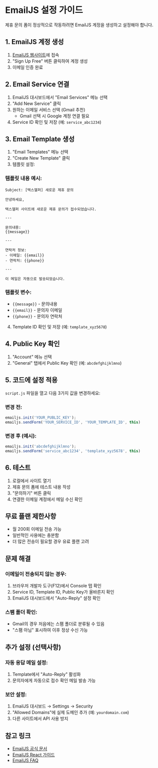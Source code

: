 # EmailJS 설정 가이드

제휴 문의 폼이 정상적으로 작동하려면 EmailJS 계정을 생성하고 설정해야 합니다.

## 1. EmailJS 계정 생성

1. [EmailJS 웹사이트](https://www.emailjs.com/)에 접속
2. "Sign Up Free" 버튼 클릭하여 계정 생성
3. 이메일 인증 완료

## 2. Email Service 연결

1. EmailJS 대시보드에서 "Email Services" 메뉴 선택
2. "Add New Service" 클릭
3. 원하는 이메일 서비스 선택 (Gmail 추천)
   - Gmail 선택 시 Google 계정 연결 필요
4. Service ID 확인 및 저장 (예: `service_abc1234`)

## 3. Email Template 생성

1. "Email Templates" 메뉴 선택
2. "Create New Template" 클릭
3. 템플릿 설정:

### 템플릿 내용 예시:
```
Subject: [택스헬퍼] 새로운 제휴 문의

안녕하세요,

택스헬퍼 사이트에 새로운 제휴 문의가 접수되었습니다.

---

문의내용:
{{message}}

---

연락처 정보:
- 이메일: {{email}}
- 연락처: {{phone}}

---

이 메일은 자동으로 발송되었습니다.
```

### 템플릿 변수:
- `{{message}}` - 문의내용
- `{{email}}` - 문의자 이메일
- `{{phone}}` - 문의자 연락처

4. Template ID 확인 및 저장 (예: `template_xyz5678`)

## 4. Public Key 확인

1. "Account" 메뉴 선택
2. "General" 탭에서 Public Key 확인 (예: `abcdefghijklmno`)

## 5. 코드에 설정 적용

`script.js` 파일을 열고 다음 3가지 값을 변경하세요:

### 변경 전:
```javascript
emailjs.init('YOUR_PUBLIC_KEY');
emailjs.sendForm('YOUR_SERVICE_ID', 'YOUR_TEMPLATE_ID', this)
```

### 변경 후 (예시):
```javascript
emailjs.init('abcdefghijklmno');
emailjs.sendForm('service_abc1234', 'template_xyz5678', this)
```

## 6. 테스트

1. 로컬에서 사이트 열기
2. 제휴 문의 폼에 테스트 내용 작성
3. "문의하기" 버튼 클릭
4. 연결한 이메일 계정에서 메일 수신 확인

## 무료 플랜 제한사항

- 월 200회 이메일 전송 가능
- 일반적인 사용에는 충분함
- 더 많은 전송이 필요할 경우 유료 플랜 고려

## 문제 해결

### 이메일이 전송되지 않는 경우:
1. 브라우저 개발자 도구(F12)에서 Console 탭 확인
2. Service ID, Template ID, Public Key가 올바른지 확인
3. EmailJS 대시보드에서 "Auto-Reply" 설정 확인

### 스팸 폴더 확인:
- Gmail의 경우 처음에는 스팸 폴더로 분류될 수 있음
- "스팸 아님" 표시하여 이후 정상 수신 가능

## 추가 설정 (선택사항)

### 자동 응답 메일 설정:
1. Template에서 "Auto-Reply" 활성화
2. 문의자에게 자동으로 접수 확인 메일 발송 가능

### 보안 설정:
1. EmailJS 대시보드 → Settings → Security
2. "Allowed Domains"에 실제 도메인 추가 (예: `yourdomain.com`)
3. 다른 사이트에서 API 사용 방지

## 참고 링크

- [EmailJS 공식 문서](https://www.emailjs.com/docs/)
- [EmailJS React 가이드](https://www.emailjs.com/docs/examples/reactjs/)
- [EmailJS FAQ](https://www.emailjs.com/docs/faq/)

